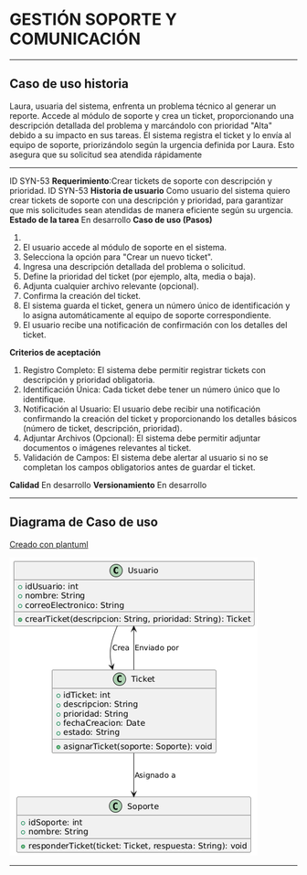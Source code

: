 # GESTIÓN SOPORTE Y COMUNICACIÓN

------

## Caso de uso historia 
Laura, usuaria del sistema, enfrenta un problema técnico al generar un reporte. Accede al módulo de soporte y crea un ticket, proporcionando una descripción detallada del problema y marcándolo con prioridad "Alta" debido a su impacto en sus tareas. El sistema registra el ticket y lo envía al equipo de soporte, priorizándolo según la urgencia definida por Laura. Esto asegura que su solicitud sea atendida rápidamente

---

  <tr class="idtext principal">
    <td>ID SYN-53</td>
  </tr>
  <tr class="single text">
    <td><strong>Requerimiento</strong>:Crear tickets de soporte con descripción y prioridad. ID SYN-53</td>
  </tr>
  <tr class="single gray">
    <td><strong>Historia de usuario</strong></td>
  </tr>
  <tr class="single text">
    <td>Como usuario del sistema quiero crear tickets de soporte con una descripción y prioridad, para garantizar que mis solicitudes sean atendidas de manera eficiente según su urgencia.

</td>
  </tr>
  <tr class="duo">
    <th class="gray"><strong>Estado de la tarea</strong></th>
    <th>En desarrollo</th>
  </tr>
  <tr class="single gray">
    <td><strong>Caso de uso (Pasos)</strong></td>
  </tr>
  <tr class="single text">
    <td>
        <ol>
            <li>
             <li>El usuario accede al módulo de soporte en el sistema.</li>
            <li>Selecciona la opción para "Crear un nuevo ticket".</li>
            <li>Ingresa una descripción detallada del problema o solicitud.</li>
            <li>Define la prioridad del ticket (por ejemplo, alta, media o baja).</li>
            <li>Adjunta cualquier archivo relevante (opcional).</li>
            <li>Confirma la creación del ticket.</li>
            <li>El sistema guarda el ticket, genera un número único de identificación y lo asigna automáticamente al equipo de soporte correspondiente.</li>
            <li>El usuario recibe una notificación de confirmación con los detalles del ticket.</li>
          </ol>
   </td>
  </tr>
  <tr class="single gray">
    <td><strong>Criterios de aceptación</strong></td>
  </tr>
  <tr class="single text">
    <td>
        <ol>
              <li>Registro Completo: El sistema debe permitir registrar tickets con descripción y prioridad obligatoria.</li>
              <li>Identificación Única: Cada ticket debe tener un número único que lo identifique.</li>
              <li>Notificación al Usuario: El usuario debe recibir una notificación confirmando la creación del ticket y proporcionando los detalles básicos (número de ticket, descripción, prioridad).</li>
              <li>Adjuntar Archivos (Opcional): El sistema debe permitir adjuntar documentos o imágenes relevantes al ticket.</li>
              <li>Validación de Campos: El sistema debe alertar al usuario si no se completan los campos obligatorios antes de guardar el ticket.</li>
            </ol>
 <tr class="duo">
    <th class="gray"><strong>Calidad</strong></th>
    <th>En desarrollo</th>
  </tr>
  <tr class="duo">
    <th class="gray"><strong>Versionamiento</strong></th>
    <th>En desarrollo</th>
  </tr>
</table>


---
## Diagrama de Caso de uso
[Creado con plantuml](https://plantuml.com/es/)

![Image title](./assets/images/syn-55.png)

---
 